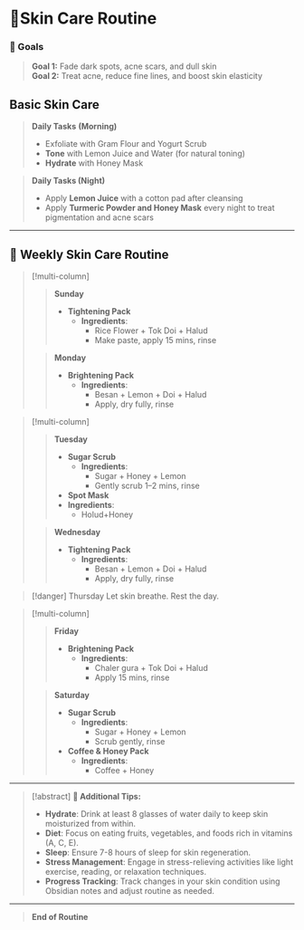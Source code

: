# 🌼Skin Care Routine
### 🎯 Goals

> **Goal 1:** Fade dark spots, acne scars, and dull skin  
> **Goal 2:** Treat acne, reduce fine lines, and boost skin elasticity


## Basic Skin Care 

> **Daily Tasks** **(Morning)**
> - Exfoliate with Gram Flour and Yogurt Scrub
> - **Tone** with Lemon Juice and Water (for natural toning)
> - **Hydrate** with Honey Mask

> **Daily Tasks (Night)** 
> - Apply **Lemon Juice** with a cotton pad after cleansing
> - Apply **Turmeric Powder and Honey Mask** every night to treat pigmentation and acne scars


---

## 📅 Weekly Skin Care Routine

> [!multi-column]
>
>> **Sunday**
>> - **Tightening Pack**
>> 	  - **Ingredients**: 
>> 		  - Rice Flower + Tok Doi + Halud
>> 		  - Make paste, apply 15 mins, rinse
>
>> **Monday**
>> - **Brightening Pack**
>> 	  - **Ingredients**: 
>> 		  - Besan + Lemon + Doi + Halud
>> 		  - Apply, dry fully, rinse

> [!multi-column]
>
>> **Tuesday**
>> - **Sugar Scrub**
>> 	  - **Ingredients**: 
>> 		  - Sugar + Honey + Lemon
>> 		  - Gently scrub 1–2 mins, rinse
>> - **Spot Mask**
>> 	- **Ingredients**:
>> 		- Holud+Honey
>
>> **Wednesday**
>> - **Tightening Pack**
>> 	  - **Ingredients**: 
>> 		  - Besan + Lemon + Doi + Halud
>> 		  - Apply, dry fully, rinse

>[!danger] Thursday
> Let skin breathe. Rest the day.

> [!multi-column]
>
>> **Friday**
>> - **Brightening Pack**
>> 	  - **Ingredients**: 
>> 		  - Chaler gura + Tok Doi + Halud
>> 		  - Apply 15 mins, rinse
>
>> **Saturday**
>> - **Sugar Scrub**
>> 	  - **Ingredients**: 
>> 		  - Sugar + Honey + Lemon
>> 		  - Scrub gently, rinse
>> - **Coffee & Honey Pack**
>> 	  - **Ingredients**: 
>> 		  - Coffee + Honey


---
 
> [!abstract] **🥗 Additional Tips:**
> - **Hydrate**: Drink at least 8 glasses of water daily to keep skin moisturized from within.
> - **Diet**: Focus on eating fruits, vegetables, and foods rich in vitamins (A, C, E).
> - **Sleep**: Ensure 7-8 hours of sleep for skin regeneration.
> - **Stress Management**: Engage in stress-relieving activities like light exercise, reading, or relaxation techniques.
> - **Progress Tracking**: Track changes in your skin condition using Obsidian notes and adjust routine as needed.

---

> **End of Routine**
